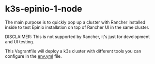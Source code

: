 # k3s-epinio-1-node

The main purpose is to quickly pop up a cluster with Rancher installed inside to test Epinio installation on top of Rancher UI in the same cluster.

DISCLAIMER: This is not supported by Rancher, it's just for development and UI testing.

This Vagrantfile will deploy a k3s cluster with different tools you can configure in the [env.yml](./env.yml) file.


